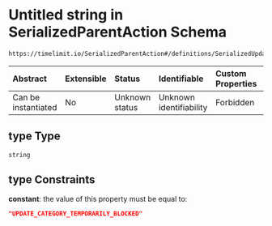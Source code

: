 # Untitled string in SerializedParentAction Schema

```txt
https://timelimit.io/SerializedParentAction#/definitions/SerializedUpdateCategoryTemporarilyBlockedAction/properties/type
```

| Abstract            | Extensible | Status         | Identifiable            | Custom Properties | Additional Properties | Access Restrictions | Defined In                                                                                        |
| :------------------ | :--------- | :------------- | :---------------------- | :---------------- | :-------------------- | :------------------ | :------------------------------------------------------------------------------------------------ |
| Can be instantiated | No         | Unknown status | Unknown identifiability | Forbidden         | Allowed               | none                | [SerializedParentAction.schema.json\*](SerializedParentAction.schema.json "open original schema") |

## type Type

`string`

## type Constraints

**constant**: the value of this property must be equal to:

```json
"UPDATE_CATEGORY_TEMPORARILY_BLOCKED"
```
